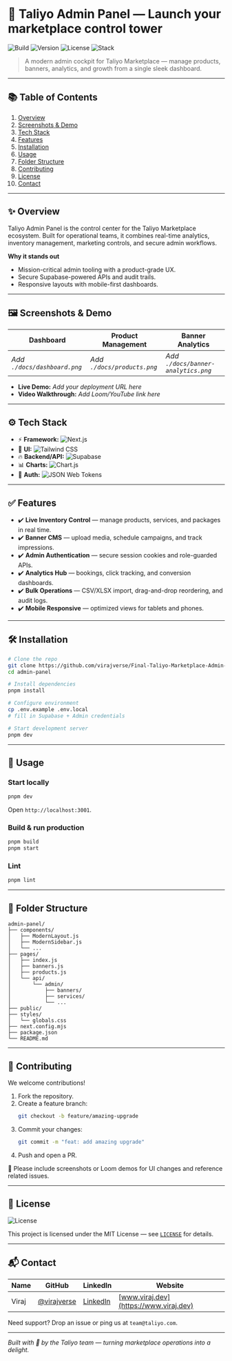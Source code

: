 # 🚀 Taliyo Admin Panel — Launch your marketplace control tower

![Build](https://img.shields.io/badge/build-passing-22c55e?style=for-the-badge)
![Version](https://img.shields.io/badge/version-0.1.0-6366f1?style=for-the-badge)
![License](https://img.shields.io/badge/license-MIT-0ea5e9?style=for-the-badge)
![Stack](https://img.shields.io/badge/stack-Next.js%20%7C%20Tailwind%20%7C%20Supabase-22d3ee?style=for-the-badge)

> A modern admin cockpit for Taliyo Marketplace — manage products, banners, analytics, and growth from a single sleek dashboard.

---

## 📚 Table of Contents
1. [Overview](#-overview)
2. [Screenshots & Demo](#-screenshots--demo)
3. [Tech Stack](#-tech-stack)
4. [Features](#-features)
5. [Installation](#-installation)
6. [Usage](#-usage)
7. [Folder Structure](#-folder-structure)
8. [Contributing](#-contributing)
9. [License](#-license)
10. [Contact](#-contact)

---

## ✨ Overview
Taliyo Admin Panel is the control center for the Taliyo Marketplace ecosystem. Built for operational teams, it combines real-time analytics, inventory management, marketing controls, and secure admin workflows.

**Why it stands out**
- Mission-critical admin tooling with a product-grade UX.
- Secure Supabase-powered APIs and audit trails.
- Responsive layouts with mobile-first dashboards.

---

## 🖼 Screenshots & Demo
| Dashboard | Product Management | Banner Analytics |
|-----------|-------------------|------------------|
| _Add `./docs/dashboard.png`_ | _Add `./docs/products.png`_ | _Add `./docs/banner-analytics.png`_ |

- **Live Demo:** _Add your deployment URL here_
- **Video Walkthrough:** _Add Loom/YouTube link here_

---

## ⚙️ Tech Stack
- ⚡ **Framework:** ![Next.js](https://img.shields.io/badge/Next.js-000000?logo=next.js&logoColor=white)
- 🎨 **UI:** ![Tailwind CSS](https://img.shields.io/badge/TailwindCSS-38bdf8?logo=tailwind-css&logoColor=white)
- 🔥 **Backend/API:** ![Supabase](https://img.shields.io/badge/Supabase-3ecf8e?logo=supabase&logoColor=white)
- 📊 **Charts:** ![Chart.js](https://img.shields.io/badge/Chart.js-f87171?logo=chart.js&logoColor=white)
- 🔐 **Auth:** ![JSON Web Tokens](https://img.shields.io/badge/JWT-0ea5e9?logo=jsonwebtokens&logoColor=white)

---

## ✅ Features
- ✔️ **Live Inventory Control** — manage products, services, and packages in real time.
- ✔️ **Banner CMS** — upload media, schedule campaigns, and track impressions.
- ✔️ **Admin Authentication** — secure session cookies and role-guarded APIs.
- ✔️ **Analytics Hub** — bookings, click tracking, and conversion dashboards.
- ✔️ **Bulk Operations** — CSV/XLSX import, drag-and-drop reordering, and audit logs.
- ✔️ **Mobile Responsive** — optimized views for tablets and phones.

---

## 🛠 Installation
```bash
# Clone the repo
git clone https://github.com/virajverse/Final-Taliyo-Marketplace-Admin-Panel.git
cd admin-panel

# Install dependencies
pnpm install

# Configure environment
cp .env.example .env.local
# fill in Supabase + Admin credentials

# Start development server
pnpm dev
```

---

## 🚀 Usage
### Start locally
```bash
pnpm dev
```
Open `http://localhost:3001`.

### Build & run production
```bash
pnpm build
pnpm start
```

### Lint
```bash
pnpm lint
```

---

## 📁 Folder Structure
```
admin-panel/
├── components/
│   ├── ModernLayout.js
│   ├── ModernSidebar.js
│   └── ...
├── pages/
│   ├── index.js
│   ├── banners.js
│   ├── products.js
│   └── api/
│       └── admin/
│           ├── banners/
│           ├── services/
│           └── ...
├── public/
├── styles/
│   └── globals.css
├── next.config.mjs
├── package.json
└── README.md
```

---

## 🤝 Contributing
We welcome contributions!

1. Fork the repository.
2. Create a feature branch:
   ```bash
   git checkout -b feature/amazing-upgrade
   ```
3. Commit your changes:
   ```bash
   git commit -m "feat: add amazing upgrade"
   ```
4. Push and open a PR.

👀 Please include screenshots or Loom demos for UI changes and reference related issues.

---

## 📜 License
![License](https://img.shields.io/badge/license-MIT-22c55e?style=for-the-badge)

This project is licensed under the MIT License — see [`LICENSE`](./LICENSE) for details.

---

## 📬 Contact
| Name | GitHub | LinkedIn | Website |
|------|--------|----------|---------|
| Viraj | [@virajverse](https://github.com/virajverse) | [LinkedIn](https://www.linkedin.com/in/virajverse/) | [www.viraj.dev](https://www.viraj.dev) |

Need support? Drop an issue or ping us at `team@taliyo.com`.

---

_Built with 💙 by the Taliyo team — turning marketplace operations into a delight._
